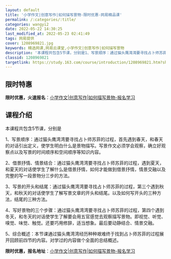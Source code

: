 ```yaml
---
layout: default
title: '小学作文|创意写作|如何描写景物-限时优惠-网易精品课'
permalink: /:categories/:title/
categories: wangyi2
date: 2022-05-22 14:30:25
last_modified_at: 2022-05-23 02:41:49
tags: 网易提供
cover: 1208969821.jpg
keywords: 精选网课,网易云课堂,小学作文|创意写作|如何描写景物
description: '本课程共包含5节课，分别是1、写景顺序：通过猫头鹰湾湾要寻找占卜师苏菲的过程，首先遇到春天，和春天的对话引出定义，使学生'
classid: 1208969821
targetlink: https://study.163.com/course/introduction/1208969821.htm?share=1&shareId=1025206652&utm_campaign=share&utm_medium=iphoneShare&utm_source=&utm_u=1025206652
---
```


## 限时特惠

**限时优惠，火速报名**：[小学作文|创意写作|如何描写景物-报名学习](https://study.163.com/course/introduction/1208969821.htm?share=1&shareId=1025206652&utm_campaign=share&utm_medium=iphoneShare&utm_source=&utm_u=1025206652)

## 课程介绍

本课程共包含5节课，分别是



1、写景顺序：通过猫头鹰湾湾要寻找占卜师苏菲的过程，首先遇到春天，和春天的对话引出定义，使学生明白什么是景物描写。写景作文必须学会观察，确立好观察点以及写景的时间顺序和空间顺序等知识内容。



2、借景抒情、情景结合：通过猫头鹰湾湾要寻找占卜师苏菲的过程，遇到夏天，和夏天的对话使学生了解什么是借景抒情，如何才能做到借景抒情，情景交融以及完整的写一段景物分三步的方法。



3、写景的开头和结尾：通过猫头鹰湾湾要寻找占卜师苏菲的过程，第三个遇到秋天，和秋天的对话使学生了解写景文章的开头和结尾。以及如何写开头的三种方法，结尾的三种方法。



4、写好景物的三个步骤：通过猫头鹰湾湾要寻找占卜师苏菲的过程，第四个遇到冬天，和冬天的对话使学生了解要会用五官感觉去观察描写景物。即视觉、听觉、嗅觉、味觉、触觉。还要巧用修辞，适当想象。最后要动静结合、情景交融。



5、综合概述：本节课通过猫头鹰湾湾经历种种艰难终于找到占卜师苏菲的过程展开回顾前四节的内容。对学过的内容做个全面的总结概述。

**限时优惠，报名地址**：[小学作文|创意写作|如何描写景物-报名学习](https://study.163.com/course/introduction/1208969821.htm?share=1&shareId=1025206652&utm_campaign=share&utm_medium=iphoneShare&utm_source=&utm_u=1025206652)

